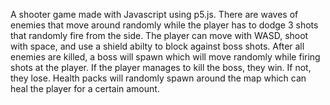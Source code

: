A shooter game made with Javascript using p5.js. There are waves of enemies that move around randomly while the player has to dodge 3 shots that randomly fire from the side. The player can move with WASD, shoot with space, and use a shield abilty to block against boss shots. After all enemies are killed, a boss will spawn which will move randomly while firing shots at the player. If the player manages to kill the boss, they win. If not, they lose. Health packs will randomly spawn around the map which can heal the player for a certain amount. 
